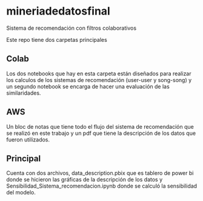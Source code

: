 # mineriadedatosfinal

Sistema de recomendación con filtros colaborativos

Este repo tiene dos carpetas principales

## Colab

Los dos notebooks que hay en esta carpeta están diseñados para realizar los calculos de los sistemas de recomendación (user-user y song-song) y un segundo notebook se encarga de hacer una evaluación de las similaridades.

## AWS

Un bloc de notas que tiene todo el flujo del sistema de recomendación que se realizó en este trabajo y un pdf que tiene la descripción de los datos que fueron utilizados.

## Principal
Cuenta con dos archivos, data_description.pbix que es tablero de power bi donde se hicieron las gráficas de la descripción de los datos y Sensibilidad_Sistema_recomendacion.ipynb donde se calculó la sensibilidad del modelo.